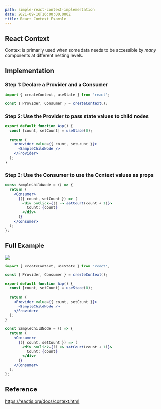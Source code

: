 ```yaml
---
path: simple-react-context-implementation
date: 2021-09-10T16:00:00.000Z
title: React Context Example
---
```

## React Context

Context is primarily used when some data needs to be accessible by *many* components at different nesting levels.

## Implementation

### Step 1: Declare a Provider and a Consumer 

```jsx
import { createContext, useState } from 'react';

const { Provider, Consumer } = createContext();

```

### Step 2: Use the Provider to pass state values to child nodes

```jsx
export default function App() {
  const [count, setCount] = useState(0);
  
  return (
    <Provider value={{ count, setCount }}>
      <SampleChildNode />
    </Provider>
  );
}
```

### Step 3: Use the Consumer to use the Context values as props

```jsx
const SampleChildNode = () => {
  return (
    <Consumer>
      {({ count, setCount }) => (
        <div onClick={() => setCount(count + 1)}>
          Count: {count}
        </div>
      )}
    </Consumer>
  );
};
```

## Full Example

![](../assets/sample-context.gif)

```jsx
import { createContext, useState } from 'react';

const { Provider, Consumer } = createContext();

export default function App() {
  const [count, setCount] = useState(0);
  
  return (
    <Provider value={{ count, setCount }}>
      <SampleChildNode />
    </Provider>
  );
}

const SampleChildNode = () => {
  return (
    <Consumer>
      {({ count, setCount }) => (
        <div onClick={() => setCount(count + 1)}>
          Count: {count}
        </div>
      )}
    </Consumer>
  );
};
```

## Reference

https://reactjs.org/docs/context.html